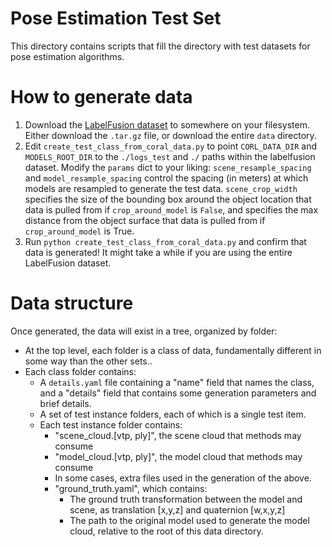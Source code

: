 Pose Estimation Test Set
=======

This directory contains scripts that fill the directory with test datasets
for pose estimation algorithms.

How to generate data
=======
1) Download the [LabelFusion dataset](http://lab.protos.homenet.org:8000/) to
somewhere on your filesystem. Either download the `.tar.gz` file,
or download the entire `data` directory.
2) Edit `create_test_class_from_coral_data.py` to point `CORL_DATA_DIR`
and `MODELS_ROOT_DIR` to the `./logs_test` and `./` paths within the labelfusion
dataset. Modify the `params` dict to your liking: `scene_resample_spacing` and
`model_resample_spacing` control the spacing (in meters) at which models are
resampled to generate the test data. `scene_crop_width` specifies the size
of the bounding box around the object location that data is pulled from if
`crop_around_model` is `False`, and specifies the max distance from the object
surface that data is pulled from if `crop_around_model` is True.
3) Run `python create_test_class_from_coral_data.py` and confirm that data is
generated! It might take a while if you are using the entire LabelFusion dataset.


Data structure
=========
Once generated, the data will exist in a tree, organized by folder:

- At the top level, each folder is a class of data, fundamentally different
in some way than the other sets..
- Each class folder contains:
  - A `details.yaml` file containing a "name" field that names the class,
  and a "details" field that contains some generation parameters and brief details.
  - A set of test instance folders, each of which is a single test item.
  - Each test instance folder contains:
    - "scene_cloud.[vtp, ply]", the scene cloud that methods may consume 
    - "model_cloud.[vtp, ply]", the model cloud that methods may consume
    - In some cases, extra files used in the generation of the above.
    - "ground_truth.yaml", which contains:
      - The ground truth transformation between the model and scene, as translation [x,y,z] and quaternion [w,x,y,z]
      - The path to the original model used to generate the model cloud, relative to the root of this data directory.